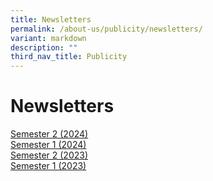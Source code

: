 ```yaml
---
title: Newsletters
permalink: /about-us/publicity/newsletters/
variant: markdown
description: ""
third_nav_title: Publicity
---
```

# **Newsletters**
  
[Semester 2 (2024)](/files/NPS_Newsletter_2024Sem2.pdf)  
[Semester 1 (2024)](/files/NPS_Newsletter_2024Sem1.pdf)  
[Semester 2 (2023)](/files/NSPS_Newsletter_2023Sem2.pdf)   
[Semester 1 (2023)](/files/(nps)newsletter_2023semester1-c.pdf)
